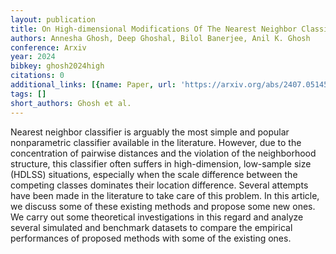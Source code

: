 ```yaml
---
layout: publication
title: On High-dimensional Modifications Of The Nearest Neighbor Classifier
authors: Annesha Ghosh, Deep Ghoshal, Bilol Banerjee, Anil K. Ghosh
conference: Arxiv
year: 2024
bibkey: ghosh2024high
citations: 0
additional_links: [{name: Paper, url: 'https://arxiv.org/abs/2407.05145'}]
tags: []
short_authors: Ghosh et al.
---
```

Nearest neighbor classifier is arguably the most simple and popular
nonparametric classifier available in the literature. However, due to the
concentration of pairwise distances and the violation of the neighborhood
structure, this classifier often suffers in high-dimension, low-sample size
(HDLSS) situations, especially when the scale difference between the competing
classes dominates their location difference. Several attempts have been made in
the literature to take care of this problem. In this article, we discuss some
of these existing methods and propose some new ones. We carry out some
theoretical investigations in this regard and analyze several simulated and
benchmark datasets to compare the empirical performances of proposed methods
with some of the existing ones.